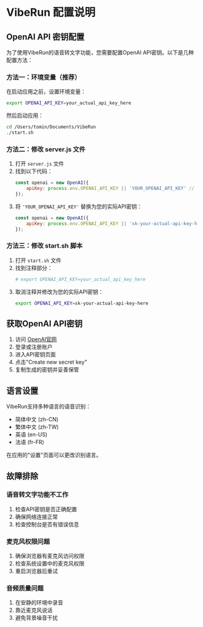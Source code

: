 # VibeRun 配置说明

## OpenAI API 密钥配置

为了使用VibeRun的语音转文字功能，您需要配置OpenAI API密钥。以下是几种配置方法：

### 方法一：环境变量（推荐）

在启动应用之前，设置环境变量：

```bash
export OPENAI_API_KEY=your_actual_api_key_here
```

然后启动应用：
```bash
cd /Users/tomin/Documents/VibeRun
./start.sh
```

### 方法二：修改 server.js 文件

1. 打开 `server.js` 文件
2. 找到以下代码：
   ```javascript
   const openai = new OpenAI({
       apiKey: process.env.OPENAI_API_KEY || 'YOUR_OPENAI_API_KEY' // 建议使用环境变量
   });
   ```
3. 将 `'YOUR_OPENAI_API_KEY'` 替换为您的实际API密钥：
   ```javascript
   const openai = new OpenAI({
       apiKey: process.env.OPENAI_API_KEY || 'sk-your-actual-api-key-here' // 建议使用环境变量
   });
   ```

### 方法三：修改 start.sh 脚本

1. 打开 `start.sh` 文件
2. 找到注释部分：
   ```bash
   # export OPENAI_API_KEY=your_actual_api_key_here
   ```
3. 取消注释并修改为您的实际API密钥：
   ```bash
   export OPENAI_API_KEY=sk-your-actual-api-key-here
   ```

## 获取OpenAI API密钥

1. 访问 [OpenAI官网](https://platform.openai.com/)
2. 登录或注册账户
3. 进入API密钥页面
4. 点击"Create new secret key"
5. 复制生成的密钥并妥善保管

## 语言设置

VibeRun支持多种语言的语音识别：

- 简体中文 (zh-CN)
- 繁体中文 (zh-TW)
- 英语 (en-US)
- 法语 (fr-FR)

在应用的"设置"页面可以更改识别语言。

## 故障排除

### 语音转文字功能不工作

1. 检查API密钥是否正确配置
2. 确保网络连接正常
3. 检查控制台是否有错误信息

### 麦克风权限问题

1. 确保浏览器有麦克风访问权限
2. 检查系统设置中的麦克风权限
3. 重启浏览器后重试

### 音频质量问题

1. 在安静的环境中录音
2. 靠近麦克风说话
3. 避免背景噪音干扰
